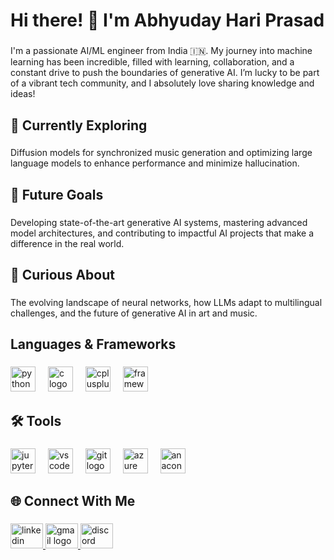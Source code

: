<h1 align="left">Hi there! 👋 I'm Abhyuday Hari Prasad</h1>

###

<p align="left">I'm a passionate AI/ML engineer from India 🇮🇳. My journey into machine learning has been incredible, filled with learning, collaboration, and a constant drive to push the boundaries of generative AI. I’m lucky to be part of a vibrant tech community, and I absolutely love sharing knowledge and ideas!</p>

###

<h2 align="left">🔭 Currently Exploring</h2>

###

<p align="left">Diffusion models for synchronized music generation and optimizing large language models to enhance performance and minimize hallucination.</p>

###

<h2 align="left">🌌 Future Goals</h2>

###

<p align="left">Developing state-of-the-art generative AI systems, mastering advanced model architectures, and contributing to impactful AI projects that make a difference in the real world.</p>

###

<h2 align="left">🤔 Curious About</h2>

###

<p align="left">The evolving landscape of neural networks, how LLMs adapt to multilingual challenges, and the future of generative AI in art and music.</p>

###

<h2 align="left">Languages & Frameworks</h2>

###

<div align="left">
  <img src="https://cdn.jsdelivr.net/gh/devicons/devicon/icons/python/python-original.svg" height="40" alt="python logo"  />
  <img width="12" />
  <img src="https://cdn.jsdelivr.net/gh/devicons/devicon/icons/c/c-original.svg" height="40" alt="c logo"  />
  <img width="12" />
  <img src="https://cdn.jsdelivr.net/gh/devicons/devicon/icons/cplusplus/cplusplus-original.svg" height="40" alt="cplusplus logo"  />
  <img width="12" />
  <img src="https://skillicons.dev/icons?i=pytorch,tensorflow,opencv,mongodb,firebase" height="40" alt="framework logos"  />
</div>

###

<h2 align="left">🛠️ Tools</h2>

###

<div align="left">
  <img src="https://cdn.jsdelivr.net/gh/devicons/devicon/icons/jupyter/jupyter-original.svg" height="40" alt="jupyter logo"  />
  <img width="12" />
  <img src="https://cdn.jsdelivr.net/gh/devicons/devicon/icons/vscode/vscode-original.svg" height="40" alt="vscode logo"  />
  <img width="12" />
  <img src="https://cdn.jsdelivr.net/gh/devicons/devicon/icons/git/git-original.svg" height="40" alt="git logo"  />
  <img width="12" />
  <img src="https://cdn.jsdelivr.net/gh/devicons/devicon/icons/azure/azure-original.svg" height="40" alt="azure logo"  />
  <img width="12" />
  <img src="https://cdn.jsdelivr.net/gh/devicons/devicon/icons/anaconda/anaconda-original.svg" height="40" alt="anaconda logo"  />
</div>

###

<h2 align="left">🌐 Connect With Me</h2>

###

<div align="left">
  <a href="https://www.linkedin.com/in/abhyudayhari/" target="_blank">
    <img src="https://raw.githubusercontent.com/maurodesouza/profile-readme-generator/master/src/assets/icons/social/linkedin/default.svg" width="52" height="40" alt="linkedin logo"  />
  </a>
  <a href="mailto:abhyudayhari@gmail.com" target="_blank">
    <img src="https://raw.githubusercontent.com/maurodesouza/profile-readme-generator/master/src/assets/icons/social/gmail/default.svg" width="52" height="40" alt="gmail logo"  />
  </a>
  <a href="https://discord.com/users/abh312" target="_blank">
    <img src="https://raw.githubusercontent.com/maurodesouza/profile-readme-generator/master/src/assets/icons/social/discord/default.svg" width="52" height="40" alt="discord logo"  />
  </a>
</div>
